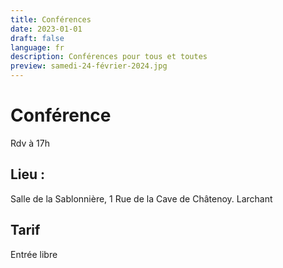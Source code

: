 ```yaml
---
title: Conférences
date: 2023-01-01
draft: false
language: fr
description: Conférences pour tous et toutes
preview: samedi-24-février-2024.jpg
---
```

# Conférence

Rdv à 17h

## Lieu :

Salle de la Sablonnière, 1 Rue de la Cave de Châtenoy. Larchant

## Tarif

Entrée libre
